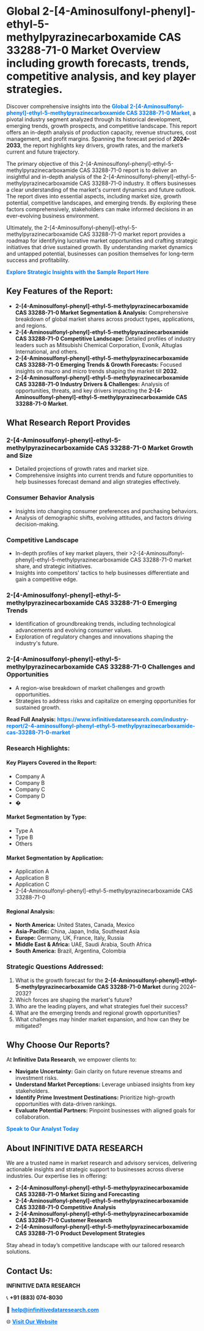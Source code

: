 <h1>Global 2-[4-Aminosulfonyl-phenyl]-ethyl-5-methylpyrazinecarboxamide CAS 33288-71-0 Market Overview including growth forecasts, trends, competitive analysis, and key player strategies.</h1>
<p>
Discover comprehensive insights into the 
<a href="https://www.infinitivedataresearch.com/industry-report/2-4-aminosulfonyl-phenyl-ethyl-5-methylpyrazinecarboxamide-cas-33288-71-0-market" rel="dofollow" style="color: #007BFF; text-decoration: none;"><strong>Global 2-[4-Aminosulfonyl-phenyl]-ethyl-5-methylpyrazinecarboxamide CAS 33288-71-0 Market</strong></a>, a pivotal industry segment analyzed through its historical development, emerging trends, growth prospects, and competitive landscape. This report offers an in-depth analysis of production capacity, revenue structures, cost management, and profit margins. Spanning the forecast period of <strong>2024–2033</strong>, the report highlights key drivers, growth rates, and the market’s current and future trajectory.
</p>
<p>
The primary objective of this 2-[4-Aminosulfonyl-phenyl]-ethyl-5-methylpyrazinecarboxamide CAS 33288-71-0 report is to deliver an insightful and in-depth analysis of the 2-[4-Aminosulfonyl-phenyl]-ethyl-5-methylpyrazinecarboxamide CAS 33288-71-0 industry. It offers businesses a clear understanding of the market's current dynamics and future outlook. The report dives into essential aspects, including market size, growth potential, competitive landscapes, and emerging trends. By exploring these factors comprehensively, stakeholders can make informed decisions in an ever-evolving business environment.
</p>
<p>
Ultimately, the 2-[4-Aminosulfonyl-phenyl]-ethyl-5-methylpyrazinecarboxamide CAS 33288-71-0 market report provides a roadmap for identifying lucrative market opportunities and crafting strategic initiatives that drive sustained growth. By understanding market dynamics and untapped potential, businesses can position themselves for long-term success and profitability.
</p>
<p>
<a href="https://www.infinitivedataresearch.com/request-sample/reportId=111243" style="color: #007BFF; text-decoration: none;"><strong>Explore Strategic Insights with the Sample Report Here</strong></a>
</p>

<h2>Key Features of the Report:</h2>
<ul>
<li><strong>2-[4-Aminosulfonyl-phenyl]-ethyl-5-methylpyrazinecarboxamide CAS 33288-71-0 Market Segmentation & Analysis:</strong> Comprehensive breakdown of global market shares across product types, applications, and regions.</li>
<li><strong>2-[4-Aminosulfonyl-phenyl]-ethyl-5-methylpyrazinecarboxamide CAS 33288-71-0 Competitive Landscape:</strong> Detailed profiles of industry leaders such as Mitsubishi Chemical Corporation, Evonik, Altuglas International, and others.</li>
<li><strong>2-[4-Aminosulfonyl-phenyl]-ethyl-5-methylpyrazinecarboxamide CAS 33288-71-0 Emerging Trends & Growth Forecasts:</strong> Focused insights on macro and micro trends shaping the market till <strong>2032</strong>.</li>
<li><strong>2-[4-Aminosulfonyl-phenyl]-ethyl-5-methylpyrazinecarboxamide CAS 33288-71-0 Industry Drivers & Challenges:</strong> Analysis of opportunities, threats, and key drivers impacting the <strong>2-[4-Aminosulfonyl-phenyl]-ethyl-5-methylpyrazinecarboxamide CAS 33288-71-0 Market</strong>.</li>
</ul>

<h2>What Research Report Provides</h2>
<h3>2-[4-Aminosulfonyl-phenyl]-ethyl-5-methylpyrazinecarboxamide CAS 33288-71-0 Market Growth and Size</h3>
<ul>
<li>Detailed projections of growth rates and market size.</li>
<li>Comprehensive insights into current trends and future opportunities to help businesses forecast demand and align strategies effectively.</li>
</ul>

<h3>Consumer Behavior Analysis</h3>
<ul>
<li>Insights into changing consumer preferences and purchasing behaviors.</li>
<li>Analysis of demographic shifts, evolving attitudes, and factors driving decision-making.</li>
</ul>

<h3>Competitive Landscape</h3>
<ul>
<li>In-depth profiles of key market players, their >2-[4-Aminosulfonyl-phenyl]-ethyl-5-methylpyrazinecarboxamide CAS 33288-71-0 market share, and strategic initiatives.</li>
<li>Insights into competitors' tactics to help businesses differentiate and gain a competitive edge.</li>
</ul>

<h3>2-[4-Aminosulfonyl-phenyl]-ethyl-5-methylpyrazinecarboxamide CAS 33288-71-0 Emerging Trends</h3>
<ul>
<li>Identification of groundbreaking trends, including technological advancements and evolving consumer values.</li>
<li>Exploration of regulatory changes and innovations shaping the industry's future.</li>
</ul>

<h3>2-[4-Aminosulfonyl-phenyl]-ethyl-5-methylpyrazinecarboxamide CAS 33288-71-0 Challenges and Opportunities</h3>
<ul>
<li>A region-wise breakdown of market challenges and growth opportunities.</li>
<li>Strategies to address risks and capitalize on emerging opportunities for sustained growth.</li>
</ul>
<p><strong>Read Full Analysis:</strong> <a href="https://www.infinitivedataresearch.com/industry-report/2-4-aminosulfonyl-phenyl-ethyl-5-methylpyrazinecarboxamide-cas-33288-71-0-market" rel="dofollow" style="color: #007BFF; text-decoration: none;"><strong>https://www.infinitivedataresearch.com/industry-report/2-4-aminosulfonyl-phenyl-ethyl-5-methylpyrazinecarboxamide-cas-33288-71-0-market</strong></a></p>
<h3>Research Highlights:</h3>
<h4>Key Players Covered in the Report:</h4>
<ul><li>Company A</li><li>Company B</li><li>Company C</li><li>Company D</li><li>�</li></ul>
<h4>Market Segmentation by Type:</h4>
<ul><li>Type A</li><li>Type B</li><li>Others</li></ul>
<h4>Market Segmentation by Application:</h4>
<ul><li>Application A</li><li>Application B</li><li>Application C</li><li>2-[4-Aminosulfonyl-phenyl]-ethyl-5-methylpyrazinecarboxamide CAS 33288-71-0</li></ul>

<h4>Regional Analysis:</h4>
<ul>
<li><strong>North America:</strong> United States, Canada, Mexico</li>
<li><strong>Asia-Pacific:</strong> China, Japan, India, Southeast Asia</li>
<li><strong>Europe:</strong> Germany, UK, France, Italy, Russia</li>
<li><strong>Middle East & Africa:</strong> UAE, Saudi Arabia, South Africa</li>
<li><strong>South America:</strong> Brazil, Argentina, Colombia</li>
</ul>

<h3>Strategic Questions Addressed:</h3>
<ol>
<li>What is the growth forecast for the <strong>2-[4-Aminosulfonyl-phenyl]-ethyl-5-methylpyrazinecarboxamide CAS 33288-71-0 Market</strong> during 2024–2032?</li>
<li>Which forces are shaping the market's future?</li>
<li>Who are the leading players, and what strategies fuel their success?</li>
<li>What are the emerging trends and regional growth opportunities?</li>
<li>What challenges may hinder market expansion, and how can they be mitigated?</li>
</ol>

<h2>Why Choose Our Reports?</h2>
<p>At <strong>Infinitive Data Research</strong>, we empower clients to:</p>
<ul>
<li><strong>Navigate Uncertainty:</strong> Gain clarity on future revenue streams and investment risks.</li>
<li><strong>Understand Market Perceptions:</strong> Leverage unbiased insights from key stakeholders.</li>
<li><strong>Identify Prime Investment Destinations:</strong> Prioritize high-growth opportunities with data-driven rankings.</li>
<li><strong>Evaluate Potential Partners:</strong> Pinpoint businesses with aligned goals for collaboration.</li>
</ul>
<p><a href="https://www.infinitivedataresearch.com/industry-report/2-4-aminosulfonyl-phenyl-ethyl-5-methylpyrazinecarboxamide-cas-33288-71-0-market" rel="dofollow" style="color: #007BFF; text-decoration: none;"><strong>Speak to Our Analyst Today</strong></a></p>

<h2>About INFINITIVE DATA RESEARCH</h2>
<p>We are a trusted name in market research and advisory services, delivering actionable insights and strategic support to businesses across diverse industries. Our expertise lies in offering:</p>
<ul>
<li><strong>2-[4-Aminosulfonyl-phenyl]-ethyl-5-methylpyrazinecarboxamide CAS 33288-71-0 Market Sizing and Forecasting</strong></li>
<li><strong>2-[4-Aminosulfonyl-phenyl]-ethyl-5-methylpyrazinecarboxamide CAS 33288-71-0 Competitive Analysis</strong></li>
<li><strong>2-[4-Aminosulfonyl-phenyl]-ethyl-5-methylpyrazinecarboxamide CAS 33288-71-0 Customer Research</strong></li>
<li><strong>2-[4-Aminosulfonyl-phenyl]-ethyl-5-methylpyrazinecarboxamide CAS 33288-71-0 Product Development Strategies</strong></li>
</ul>
<p>Stay ahead in today’s competitive landscape with our tailored research solutions.</p>

<h2>Contact Us:</h2>
<p><strong>INFINITIVE DATA RESEARCH</strong></p>
<p>📞 <strong>+91 (883) 074-8030</strong></p>
<p>📧 <strong><a href="mailto:help@infinitivedataresearch.com" style="color: #007BFF;">help@infinitivedataresearch.com</a></strong></p>
<p>🌐 <strong><a href="https://www.infinitivedataresearch.com" rel="dofollow" style="color: #007BFF;">Visit Our Website</a></strong></p>